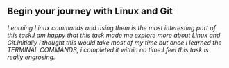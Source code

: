 ## Begin your journey with Linux and Git
*Learning Linux commands and using them is the most interesting part of this task.I am happy that this task made me explore more about Linux and Git.Initially i thought this would take most of my time but once i learned the TERMINAL COMMANDS, i completed it within no time.I feel this task is really engrosing.*
